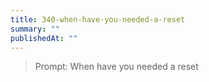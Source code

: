 ```yaml
---
title: 340-when-have-you-needed-a-reset
summary: ""
publishedAt: ""
---
```


> Prompt: When have you needed a reset


